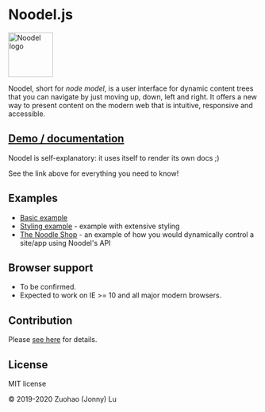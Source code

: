 # Noodel.js

<img alt="Noodel logo" src="docs/logo_256x256.png" width="90">

Noodel, short for *node model*, is a user interface for dynamic content trees that you can navigate by just moving up, down, left and right. It offers a new way to present content on the modern web that is intuitive, responsive and accessible.

## [Demo / documentation](https://zlu883.github.io/Noodel/)

Noodel is self-explanatory: it uses itself to render its own docs ;)

See the link above for everything you need to know!

## Examples

- [Basic example](https://codepen.io/zlu883/pen/pogbYWV)
- [Styling example](https://codepen.io/zlu883/pen/BajLdLr) - example with extensive styling
- [The Noodle Shop](https://codepen.io/zlu883/pen/QWyGWag) - an example of how you would dynamically control a site/app using Noodel's API

## Browser support

- To be confirmed.
- Expected to work on IE >= 10 and all major modern browsers.

## Contribution

Please [see here](https://github.com/zlu883/Noodel/blob/master/CONTRIBUTING.md) for details.

## License

MIT license

© 2019-2020 Zuohao (Jonny) Lu
